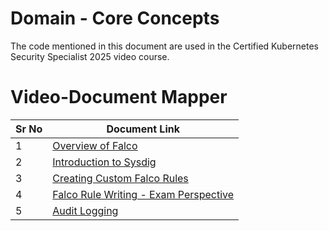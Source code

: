 # Domain - Core Concepts

The code mentioned in this document are used in the Certified Kubernetes Security Specialist 2025 video course.


# Video-Document Mapper

| Sr No | Document Link |
| ------ | ------ |
| 1 | [Overview of Falco][PlDa] |
| 2 | [Introduction to Sysdig][PlDb] |
| 3 | [Creating Custom Falco Rules][PlDc]
| 4 | [Falco Rule Writing - Exam Perspective][PlDd]
| 5 | [Audit Logging][PlDe] |




   [PlDa]: <./install-falco.md>
   [PlDb]: <./sysdig.md>
   [PlDc]: <./custom-falco-rules.md>
   [PlDd]: <./falco-exam-perspective.md>
   [PlDe]: <./audit-log-detailed.md>

